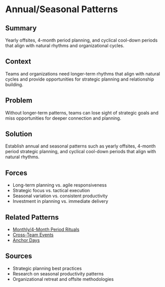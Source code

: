 ---
---
# Annual/Seasonal Patterns

## Summary
Yearly offsites, 4-month period planning, and cyclical cool-down periods that align with natural rhythms and organizational cycles.

## Context
Teams and organizations need longer-term rhythms that align with natural cycles and provide opportunities for strategic planning and relationship building.

## Problem
Without longer-term patterns, teams can lose sight of strategic goals and miss opportunities for deeper connection and planning.

## Solution
Establish annual and seasonal patterns such as yearly offsites, 4-month period strategic planning, and cyclical cool-down periods that align with natural rhythms.

## Forces
- Long-term planning vs. agile responsiveness
- Strategic focus vs. tactical execution
- Seasonal variation vs. consistent productivity
- Investment in planning vs. immediate delivery

## Related Patterns
- [Monthly/4-Month Period Rituals](monthly-4-monthly-rituals.md)
- [Cross-Team Events](cross-team-events.md)
- [Anchor Days](../organizational/anchor-days.md)

## Sources
- Strategic planning best practices
- Research on seasonal productivity patterns
- Organizational retreat and offsite methodologies